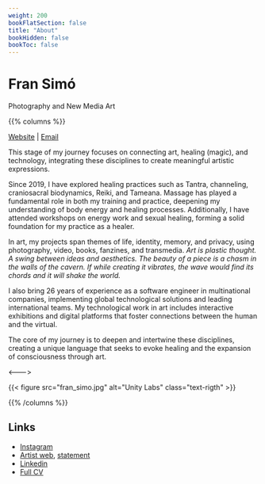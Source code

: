 ```yaml
---
weight: 200
bookFlatSection: false
title: "About"
bookHidden: false
bookToc: false
---
```


# Fran Simó

Photography and New Media Art

{{% columns %}}

[Website](https://fransimo.info) | [Email](mailto:contact@fransimo.info)

This stage of my journey focuses on connecting art, healing (magic), and technology, integrating these disciplines to
create meaningful artistic expressions.

Since 2019, I have explored healing practices such as Tantra, channeling, craniosacral biodynamics, Reiki, and Tameana.
Massage has played a fundamental role in both my training and practice, deepening my understanding of body energy and
healing processes. Additionally, I have attended workshops on energy work and sexual healing, forming a solid foundation
for my practice as a healer.

In art, my projects span themes of life, identity, memory, and privacy, using photography, video, books, fanzines, and
transmedia. _Art is plastic thought. A swing between ideas and aesthetics. The beauty of a piece is a chasm in the
walls of the cavern. If while creating it vibrates, the wave would find its chords and it will shake the world._

I also bring 26 years of experience as a software engineer in multinational companies, implementing global technological
solutions and leading international teams. My technological work in art includes interactive exhibitions and digital
platforms that foster connections between the human and the virtual.

The core of my journey is to deepen and intertwine these disciplines, creating a unique language that seeks to evoke
healing and the expansion of consciousness through art.

<--->

{{< figure src="fran_simo.jpg" alt="Unity Labs" class="text-rigth" >}}

{{% /columns %}}

## Links

- [Instagram](https://www.instagram.com/fransimo)
- [Artist web](https://fransimo.info/), [statement](https://fransimo.info/es/statement/)
- [Linkedin](https://www.linkedin.com/in/fransimo/)
- [Full CV](detailed_cv.md)



